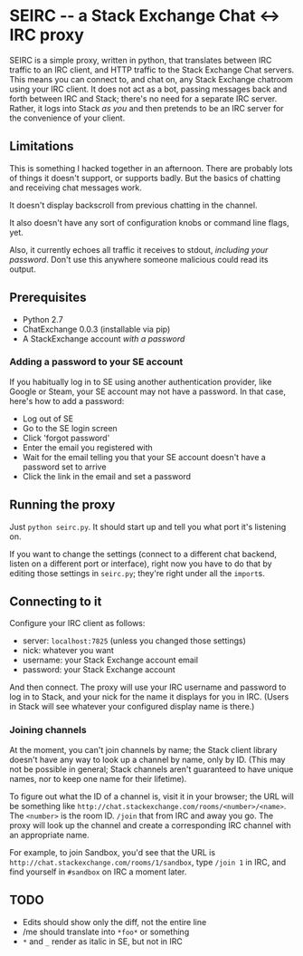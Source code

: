# SEIRC -- a Stack Exchange Chat <-> IRC proxy

SEIRC is a simple proxy, written in python, that translates between IRC traffic
to an IRC client, and HTTP traffic to the Stack Exchange Chat servers. This means
you can connect to, and chat on, any Stack Exchange chatroom using your IRC client.
It does not act as a bot, passing messages back and forth between IRC and Stack;
there's no need for a separate IRC server. Rather, it logs into Stack *as you*
and then pretends to be an IRC server for the convenience of your client.

## Limitations

This is something I hacked together in an afternoon. There are probably lots of
things it doesn't support, or supports badly. But the basics of chatting and
receiving chat messages work.

It doesn't display backscroll from previous chatting in the channel.

It also doesn't have any sort of configuration knobs or command line flags, yet.

Also, it currently echoes all traffic it receives to stdout, *including your password*.
Don't use this anywhere someone malicious could read its output.

## Prerequisites

- Python 2.7
- ChatExchange 0.0.3 (installable via pip)
- A StackExchange account *with a password*

### Adding a password to your SE account

If you habitually log in to SE using another authentication provider, like Google
or Steam, your SE account may not have a password. In that case, here's how to add
a password:

- Log out of SE
- Go to the SE login screen
- Click 'forgot password'
- Enter the email you registered with
- Wait for the email telling you that your SE account doesn't have a password
  set to arrive
- Click the link in the email and set a password

## Running the proxy

Just `python seirc.py`. It should start up and tell you what port it's listening
on.

If you want to change the settings (connect to a different chat backend, listen
on a different port or interface), right now you have to do that by editing those
settings in `seirc.py`; they're right under all the `import`s.

## Connecting to it

Configure your IRC client as follows:

- server: `localhost:7825` (unless you changed those settings)
- nick: whatever you want
- username: your Stack Exchange account email
- password: your Stack Exchange account

And then connect. The proxy will use your IRC username and password to log in to
Stack, and your nick for the name it displays for you in IRC. (Users in Stack will
see whatever your configured display name is there.)

### Joining channels

At the moment, you can't join channels by name; the Stack client library doesn't
have any way to look up a channel by name, only by ID. (This may not be possible
in general; Stack channels aren't guaranteed to have unique names, nor to keep one
name for their lifetime).

To figure out what the ID of a channel is, visit it in your browser; the URL
will be something like `http://chat.stackexchange.com/rooms/<number>/<name>`.
The `<number>` is the room ID. `/join` that from IRC and away you go. The proxy
will look up the channel and create a corresponding IRC channel with an appropriate
name.

For example, to join Sandbox, you'd see that the URL is
`http://chat.stackexchange.com/rooms/1/sandbox`, type `/join 1` in IRC, and
find yourself in `#sandbox` on IRC a moment later.

## TODO

- Edits should show only the diff, not the entire line
- /me should translate into `*foo*` or something
- `*` and `_` render as italic in SE, but not in IRC
